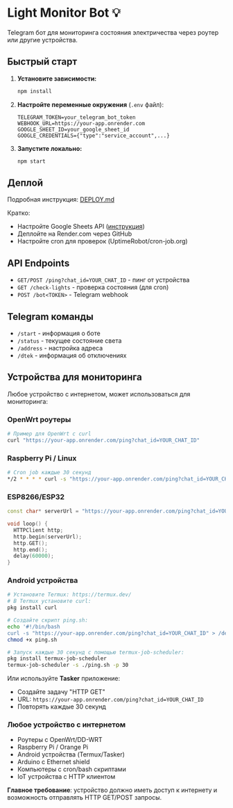 # Light Monitor Bot 💡

Telegram бот для мониторинга состояния электричества через роутер или другие устройства.

## Быстрый старт

1. **Установите зависимости:**
   ```bash
   npm install
   ```

2. **Настройте переменные окружения** (`.env` файл):
   ```env
   TELEGRAM_TOKEN=your_telegram_bot_token
   WEBHOOK_URL=https://your-app.onrender.com
   GOOGLE_SHEET_ID=your_google_sheet_id
   GOOGLE_CREDENTIALS={"type":"service_account",...}
   ```

3. **Запустите локально:**
   ```bash
   npm start
   ```

## Деплой

Подробная инструкция: [DEPLOY.md](./DEPLOY.md)

Кратко:
- Настройте Google Sheets API ([инструкция](./GOOGLE_SHEETS_SETUP.md))
- Деплойте на Render.com через GitHub
- Настройте cron для проверок (UptimeRobot/cron-job.org)

## API Endpoints

- `GET/POST /ping?chat_id=YOUR_CHAT_ID` - пинг от устройства
- `GET /check-lights` - проверка состояния (для cron)
- `POST /bot<TOKEN>` - Telegram webhook

## Telegram команды

- `/start` - информация о боте
- `/status` - текущее состояние света
- `/address` - настройка адреса
- `/dtek` - информация об отключениях

## Устройства для мониторинга

Любое устройство с интернетом, может использоваться для мониторинга:

### OpenWrt роутеры
```bash
# Пример для OpenWrt с curl
curl "https://your-app.onrender.com/ping?chat_id=YOUR_CHAT_ID"
```

### Raspberry Pi / Linux
```bash
# Cron job каждые 30 секунд
*/2 * * * * curl -s "https://your-app.onrender.com/ping?chat_id=YOUR_CHAT_ID" > /dev/null
```

### ESP8266/ESP32
```cpp
const char* serverUrl = "https://your-app.onrender.com/ping?chat_id=YOUR_CHAT_ID";

void loop() {
  HTTPClient http;
  http.begin(serverUrl);
  http.GET();
  http.end();
  delay(60000);
}
```

### Android устройства
```bash
# Установите Termux: https://termux.dev/
# В Termux установите curl:
pkg install curl

# Создайте скрипт ping.sh:
echo '#!/bin/bash
curl -s "https://your-app.onrender.com/ping?chat_id=YOUR_CHAT_ID" > /dev/null' > ping.sh
chmod +x ping.sh

# Запуск каждые 30 секунд с помощью termux-job-scheduler:
pkg install termux-job-scheduler
termux-job-scheduler -s ./ping.sh -p 30
```

Или используйте **Tasker** приложение:
- Создайте задачу "HTTP GET"
- URL: `https://your-app.onrender.com/ping?chat_id=YOUR_CHAT_ID`
- Повторять каждые 30 секунд

### Любое устройство с интернетом
- Роутеры с OpenWrt/DD-WRT
- Raspberry Pi / Orange Pi
- Android устройства (Termux/Tasker)
- Arduino с Ethernet shield
- Компьютеры с cron/bash скриптами
- IoT устройства с HTTP клиентом

**Главное требование**: устройство должно иметь доступ к интернету и возможность отправлять HTTP GET/POST запросы.

